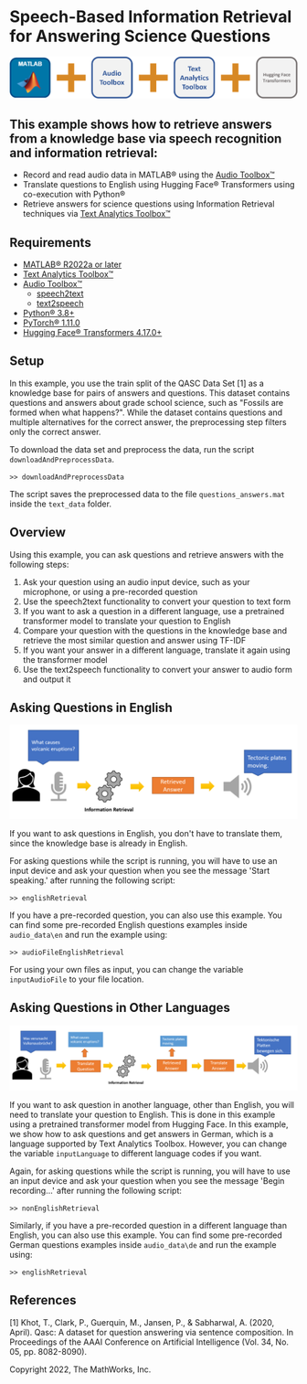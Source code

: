 # Speech-Based Information Retrieval for Answering Science Questions
![](images/SpeechToTextInformationRetrieval.png)

## This example shows how to retrieve answers from a knowledge base via speech recognition and information retrieval:
* Record and read audio data in MATLAB&reg; using the [Audio Toolbox&trade;](https://www.mathworks.com/products/audio.html)
* Translate questions to English using Hugging Face&reg; Transformers using co-execution with Python&reg;
* Retrieve answers for science questions using Information Retrieval techniques via [Text Analytics Toolbox&trade;](https://www.mathworks.com/products/text-analytics.html)

## Requirements 

* [MATLAB&reg; R2022a or later](https://www.mathworks.com/products/matlab.html)
* [Text Analytics Toolbox&trade;](https://www.mathworks.com/products/text-analytics.html)
* [Audio Toolbox&trade;](https://www.mathworks.com/products/audio.html)
    * [speech2text](https://www.mathworks.com/matlabcentral/fileexchange/65266-speech2text)
    * [text2speech](https://www.mathworks.com/matlabcentral/fileexchange/73326-text2speech)
* [Python&reg; 3.8+](https://www.python.org/downloads/)
* [PyTorch&reg; 1.11.0](https://pytorch.org/)
* [Hugging Face&reg; Transformers 4.17.0+](https://huggingface.co/docs/transformers/index)

## Setup

In this example, you use the train split of the QASC Data Set [1] as a knowledge base for pairs of answers and questions. This dataset contains questions and answers about grade school science, such as "Fossils are formed when what happens?".
While the dataset contains questions and multiple alternatives for the correct answer, the preprocessing step filters only the correct answer.

To download the data set and preprocess the data, run the script `downloadAndPreprocessData`. 
```Matlab:Code(Display)
>> downloadAndPreprocessData
```

The script saves the preprocessed data to the file `questions_answers.mat` inside the `text_data` folder.

## Overview

Using this example, you can ask questions and retrieve answers with the following steps:

1. Ask your question using an audio input device, such as your microphone, or using a pre-recorded question 
2. Use the speech2text functionality to convert your question to text form
2. If you want to ask a question in a different language, use a pretrained transformer model to translate your question to English
3. Compare your question with the questions in the knowledge base and retrieve the most similar question and answer using TF-IDF
4. If you want your answer in a different language, translate it again using the transformer model
5. Use the text2speech functionality to convert your answer to audio form and output it

## Asking Questions in English

![](images/EnglishIRExample.png)

If you want to ask questions in English, you don't have to translate them, since the knowledge base is already in English.

For asking questions while the script is running, you will have to use an input device and ask your question when you see the message 'Start speaking.' after running the following script:

```Matlab:Code(Display)
>> englishRetrieval
```

If you have a pre-recorded question, you can also use this example. You can find some pre-recorded English questions examples inside `audio_data\en` and run the example using:

```Matlab:Code(Display)
>> audioFileEnglishRetrieval
```

For using your own files as input, you can change the variable `inputAudioFile` to your file location.

## Asking Questions in Other Languages

![](images/NonEnglishIRExample.png)

If you want to ask question in another language, other than English, you will need to translate your question to English. This is done in this example using a pretrained transformer model from Hugging Face.
In this example, we show how to ask questions and get answers in German, which is a language supported by Text Analytics Toolbox. However, you can change the variable `inputLanguage` to different language codes if you want.

Again, for asking questions while the script is running, you will have to use an input device and ask your question when you see the message 'Begin recording...' after running the following script:

```Matlab:Code(Display)
>> nonEnglishRetrieval
```

Similarly, if you have a pre-recorded question in a different language than English, you can also use this example. You can find some pre-recorded German questions examples inside `audio_data\de` and run the example using:

```Matlab:Code(Display)
>> englishRetrieval
```


## References

[1] Khot, T., Clark, P., Guerquin, M., Jansen, P., & Sabharwal, A. (2020, April). Qasc: A dataset for question answering via sentence composition. In Proceedings of the AAAI Conference on Artificial Intelligence (Vol. 34, No. 05, pp. 8082-8090).

Copyright 2022, The MathWorks, Inc.
